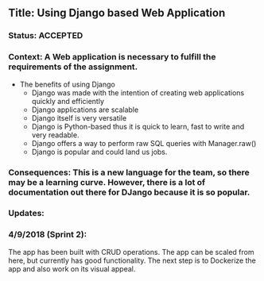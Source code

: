 ## Title: Using Django based Web Application  
### Status: ACCEPTED 
### Context: A Web application is necessary to fulfill the requirements of the assignment.
* The benefits of using Django 
  * Django was made with the intention of creating web applications quickly and efficiently 
  * Django applications are scalable
  * Django itself is very versatile 
  * Django is Python-based thus it is quick to learn, fast to write and very readable.
  * Django offers a way to perform raw SQL queries with Manager.raw() 
  * Django is popular and could land us jobs. 
 ### Consequences: This is a new language for the team, so there may be a learning curve. However, there is a lot of documentation out there for DJango because it is so popular. 

### Updates:
### 4/9/2018 (Sprint 2):
The app has been built with CRUD operations. The app can be scaled from here, but currently has good functionality. The next step is to Dockerize the app and also work on its visual appeal. 
